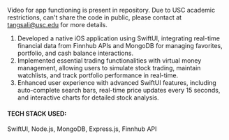Video for app functioning is present in repository. Due to USC academic restrictions, can't share the code in public, please contact at tangsali@usc.edu for more details.

1. Developed a native iOS application using SwiftUI, integrating real-time financial data from Finnhub APIs and MongoDB for managing favorites, portfolio, and cash balance interactions.
2. Implemented essential trading functionalities with virtual money management, allowing users to simulate stock trading, maintain watchlists, and track portfolio performance in real-time.
3. Enhanced user experience with advanced SwiftUI features, including auto-complete search bars, real-time price updates every 15 seconds, and interactive charts for detailed stock analysis.

#### TECH STACK USED: 
SwiftUI, Node.js, MongoDB, Express.js, Finnhub API
